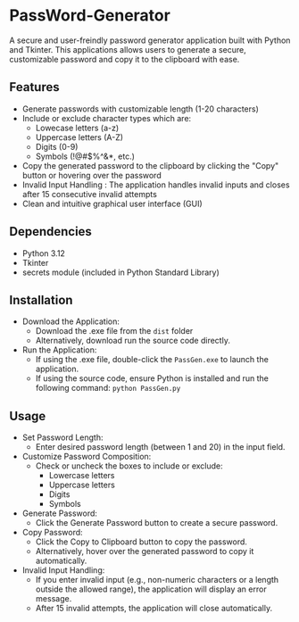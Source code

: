 # PassWord-Generator

A secure and user-freindly password generator application built with Python and Tkinter. This applications allows users to generate a secure, customizable password and copy it to the clipboard with ease. 

## Features
- Generate passwords with customizable length (1-20 characters)
- Include or exclude character types which are:
   * Lowecase letters (a-z)
   * Uppercase letters (A-Z)
   * Digits (0-9)
   * Symbols (!@#$%^&*, etc.)
- Copy the generated password to the clipboard by clicking the "Copy" button or hovering over the password
- Invalid Input Handling : The application handles invalid inputs and closes after 15 consecutive invalid attempts
- Clean and intuitive graphical user interface (GUI)

## Dependencies 
- Python 3.12
- Tkinter
- secrets module (included in Python Standard Library)

## Installation
- Download the Application:
  * Download the .exe file from the `dist` folder
  * Alternatively, download run the source code directly.
- Run the Application:
   * If using the .exe file, double-click the `PassGen.exe` to launch the application.
   * If using the source code, ensure Python is installed and run the following command:
     ```python PassGen.py```

## Usage 
- Set Password Length:
  * Enter desired password length (between 1 and 20) in the input field.
- Customize Password Composition:
  * Check or uncheck the boxes to include or exclude:
    + Lowercase letters
    + Uppercase letters
    + Digits
    + Symbols
- Generate Password:
  * Click the Generate Password button to create a secure password.
- Copy Password:
  * Click the Copy to Clipboard button to copy the password.
  * Alternatively, hover over the generated password to copy it automatically.
- Invalid Input Handling:
  * If you enter invalid input (e.g., non-numeric characters or a length outside the allowed range), the application will     display an error message.
  * After 15 invalid attempts, the application will close automatically.
 
